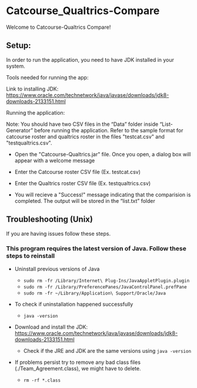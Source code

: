 # Catcourse_Qualtrics-Compare

Welcome to Catcourse-Qualtrics Compare!

## Setup:
In order to run the application, you need to have JDK installed in your system.

Tools needed for running the app:

Link to installing JDK: https://www.oracle.com/technetwork/java/javase/downloads/jdk8-downloads-2133151.html

Running the application:

Note: You should have two CSV files in the “Data” folder inside “List-Generator” before running the application. Refer to the sample format for catcourse roster and qualtrics roster in the files "testcat.csv" and "testqualtrics.csv". 

- Open the "Catcourse-Qualtrics.jar" file. Once you open, a dialog box will appear with a welcome message 

- Enter the Catcourse roster CSV file (Ex. testcat.csv)

- Enter the Qualtrics roster CSV file (Ex. testqualtrics.csv)

- You will recieve a "Success!" message indicating that the comparision is completed. The output will be stored in the “list.txt” folder

## Troubleshooting (Unix)
If you are having issues follow these steps.

### This program requires the latest version of Java. Follow these steps to reinstall

- Uninstall previous versions of Java 
   - `sudo rm -fr /Library/Internet\ Plug-Ins/JavaAppletPlugin.plugin `
   - `sudo rm -fr /Library/PreferencePanes/JavaControlPanel.prefPane `
   - `sudo rm -fr ~/Library/Application\ Support/Oracle/Java`

- To check if uninstallation happened successfully
  - `java -version`

- Download and install the JDK: https://www.oracle.com/technetwork/java/javase/downloads/jdk8-downloads-2133151.html
   - Check if the JRE and JDK are the same versions using `java -version `
 
- If problems persist try to remove any bad class files (./Team_Agreement.class), we might have to delete. 
  - `rm -rf *.class`

